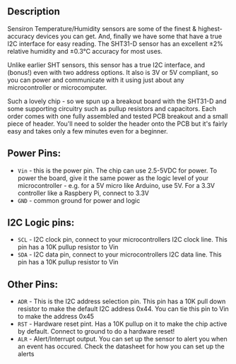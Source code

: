 
## Description

Sensiron Temperature/Humidity sensors are some of the finest & highest-accuracy devices you can get. And, finally we have some that have a true I2C interface for easy reading. The SHT31-D sensor has an excellent ±2% relative humidity and ±0.3°C accuracy for most uses.

Unlike earlier SHT sensors, this sensor has a true I2C interface, and (bonus!) even with two address options. It also is 3V or 5V compliant, so you can power and communicate with it using just about any microcontroller or microcomputer.

Such a lovely chip - so we spun up a breakout board with the SHT31-D and some supporting circuitry such as pullup resistors and capacitors. Each order comes with one fully assembled and tested PCB breakout and a small piece of header. You'll need to solder the header onto the PCB but it's fairly easy and takes only a few minutes even for a beginner.

## Power Pins:
-  `Vin` - this is the power pin. The chip can use 2.5-5VDC for power. To power the board, give it the same power as the logic level of your microcontroller - e.g. for a 5V micro like Arduino, use 5V. For a 3.3V controller like a Raspbery Pi, connect to 3.3V
-  `GND` - common ground for power and logic
 
## I2C Logic pins:
-  `SCL` - I2C clock pin, connect to your microcontrollers I2C clock line. This pin has a 10K pullup resistor to Vin
-  `SDA` - I2C data pin, connect to your microcontrollers I2C data line. This pin has a 10K pullup resistor to Vin
 
## Other Pins:
-  `ADR` - This is the I2C address selection pin. This pin has a 10K pull down resistor to make the default I2C address 0x44. You can tie this pin to Vin to make the address 0x45
-  `RST` - Hardware reset pint. Has a 10K pullup on it to make the chip active by default. Connect to ground to do a hardware reset!
-  `ALR` - Alert/Interrupt output. You can set up the sensor to alert you when an event has occured. Check the datasheet for how you can set up the alerts